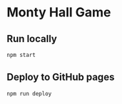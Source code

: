 # Monty Hall Game

## Run locally

```sh
npm start
```

## Deploy to GitHub pages

```sh
npm run deploy
```
